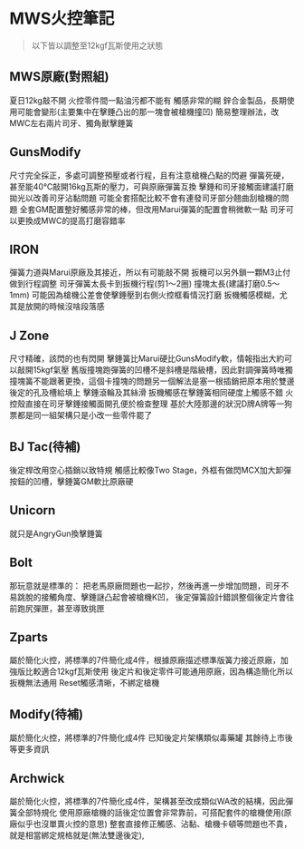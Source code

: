 # MWS火控筆記

> 以下皆以調整至12kgf瓦斯使用之狀態                

## MWS原廠(對照組)
夏日12kg敲不開
火控零件間一點油污都不能有
觸感非常的糊
鋅合金製品，長期使用可能會變形(主要集中在擊錘凸出的那一塊會被槍機撞凹)
簡易整理辦法，改MWC左右兩片司牙、獨角獸擊錘簧                

## GunsModify
尺寸完全採正，多處可調整預壓或者行程，且有注意槍機凸點的閃避
彈簧死硬，甚至能40℃敲開16kg瓦斯的壓力，可與原廠彈簧互換
擊錘和司牙接觸面建議打磨拋光以改善司牙沾黏問題
可能全套搭配比較不會有連發司牙部分翹曲刮槍機的問題
全套GM配置整好觸感非常的棒，但改用Marui彈簧的配置會稍微軟一點
司牙可以更換成MWC的提高打磨容錯率
                    
## IRON
彈簧力道與Marui原廠及其接近，所以有可能敲不開
扳機可以另外鎖一顆M3止付做到行程調整
司牙彈簧太長卡到扳機行程(剪1～2圈)
撞塊太長(建議打磨0.5～1mm)
可能因為槍機公差會使擊錘壓到右側火控框看情況打磨
扳機觸感模糊，尤其是放開的時候沒啥段落感            
        
## J Zone
尺寸精確，該閃的也有閃開
擊錘簧比Marui硬比GunsModify軟，情報指出大約可以敲開15kgf氣壓
舊版撞塊跑彈簧的凹槽不是斜槽是階級槽，因此對調彈簧時唯獨撞塊簧不能跟著更換，這個卡撞塊的問題另一個解法是塞一根插銷把原本用於雙邊後定的孔及槽給填上
擊錘滾輪及其絲滑
扳機觸感在擊錘簧相同硬度上觸感不錯
火控殼直接在司牙擊錘接觸面開孔便於檢查整理
基於大陸那邊的狀況D牌A牌等一狗票都是同一組架構只是小改一些零件罷了    
                    
## BJ Tac(待補)
後定桿改用空心插銷以致特規
觸感比較像Two Stage，外框有做閃MCX加大卸彈按鈕的凹槽，擊錘簧GM軟比原廠硬                

## Unicorn
就只是AngryGun換擊錘簧

## Bolt
那玩意就是標準的：
把老馬原廠問題也一起抄，然後再進一步增加問題，司牙不易跳脫的接觸角度、擊錘謎凸起會被槍機K凹，
後定彈簧設計錯誤整個後定片會往前跑尻彈匣，甚至導致挑匣

## Zparts
屬於簡化火控，將標準的7件簡化成4件，根據原廠描述標準版簧力接近原廠，加強版比較適合12kgf瓦斯使用
後定片和後定零件可能通用原廠，因為構造簡化所以扳機無法通用
Reset觸感清晰，不綁定槍機

## Modify(待補)
屬於簡化火控，將標準的7件簡化成4件
已知後定片架構類似毒藥罐
其餘待上市後等更多資訊

## Archwick
屬於簡化火控，將標準的7件簡化成4件，架構甚至改成類似WA改的結構，因此彈簧全部特規化
使用原廠槍機的話後定位置會非常靠前，可搭配套件的槍機使用(原廠似乎也沒單賣火控的意思)
整套直接修正觸感、沾黏、槍機卡頓等問題也不貴，就是相當綁定規格就是(無法雙邊後定),

